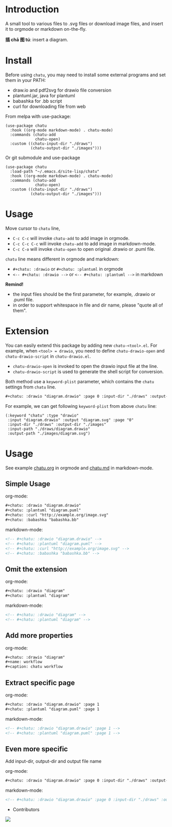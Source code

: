 # Introduction

A small tool to various files to .svg files or download image files,
and insert it to orgmode or markdown on-the-fly.

**插 chā 图 tú**: insert a diagram.

# Install

Before using `chatu`, you may need to install some external programs and
set them in your PATH:
- draw.io and pdf2svg for drawio file conversion
- plantuml.jar, java for plantuml
- babashka for .bb script
- curl for downloading file from web

From melpa with use-package:

```emacs-lisp
(use-package chatu
  :hook ((org-mode markdown-mode) . chatu-mode)
  :commands (chatu-add
             chatu-open)
  :custom ((chatu-input-dir "./draws")
           (chatu-output-dir "./images")))
```

Or git submodule and use-package

```emacs-lisp
(use-package chatu
  :load-path "~/.emacs.d/site-lisp/chatu"
  :hook ((org-mode markdown-mode) . chatu-mode)
  :commands (chatu-add
             chatu-open)
  :custom ((chatu-input-dir "./draws")
           (chatu-output-dir "./images")))
```

# Usage

Move cursor to `chatu` line,
- `C-c C-c` will invoke `chatu-add` to add image in orgmode.
- `C-c C-c C-c` will invoke `chatu-add` to add image in markdown-mode.  
- `C-c C-o` will invoke `chatu-open` to open original .drawio or .puml file.

`chatu` line means different in orgmode and markdown:
- `#+chatu: :drawio` or `#+chatu: :plantuml` in orgmode
- `<-- #+chatu: :drawio -->` or `<-- #+chatu: :plantuml -->` in markdown

**Remind!**
- the input files should be the first parameter, for example, .drawio
  or .puml file.
- in order to support whitespace in file and dir name, please "quote
  all of them".

# Extension

You can easily extend this package by adding new `chatu-<tool>.el`. For
example, when `<tool> = drawio`, you need to define `chatu-drawio-open` and  `chatu-drawio-script` in `chatu-drawio.el`.
- `chatu-drawio-open` is invoked to open the drawio input file at the line.
- `chatu-drawio-script` is used to generate the shell script for conversion.

Both method use a `keyword-plist` parameter, which contains the
`chatu` settings from `chatu` line.

```org
#+chatu: :drawio "diagram.drawio" :page 0 :input-dir "./draws" :output-dir "./images" :output "diagram.svg"
```

For example, we can get following `keyword-plist` from above `chatu` line:

```emacs-lisp
(:keyword "chatu" :type "drawio"
 :input "diagram.drawio" :output "diagram.svg" :page "0"
 :input-dir "./draws" :output-dir "./images"
 :input-path "./draws/diagram.drawio"
 :output-path "./images/diagram.svg")
```
# Usage

See example [chatu.org](./chatu.org) in orgmode and  [chatu.md](./chatu.md) in markdown-mode.

## Simple Usage

org-mode:
```org
#+chatu: :drawio "diagram.drawio"
#+chatu: :plantuml "diagram.puml"
#+chatu: :curl "http://example.org/image.svg"
#+chatu: :babashka "babashka.bb"
```

markdown-mode:
```markdown
<!-- #+chatu: :drawio "diagram.drawio" -->
<!-- #+chatu: :plantuml "diagram.puml" -->
<!-- #+chatu: :curl "http://example.org/image.svg" -->
<!-- #+chatu: :babashka "babashka.bb" -->
```

## Omit the extension

org-mode:
```org
#+chatu: :drawio "diagram"
#+chatu: :plantuml "diagram"
```

markdown-mode:
```markdown
<!-- #+chatu: :drawio "diagram" -->
<!-- #+chatu: :plantuml "diagram" -->
```

## Add more properties

org-mode:
```org
#+chatu: :drawio "diagram"
#+name: workflow
#+caption: chatu workflow
```

## Extract specific page

org-mode:
```org
#+chatu: :drawio "diagram.drawio" :page 1
#+chatu: :plantuml "diagram.puml" :page 1
```

markdown-mode:
```markdown
<!-- #+chatu: :drawio "diagram.drawio" :page 1 -->
<!-- #+chatu: :plantuml "diagram.puml" :page 1 -->
```

## Even more specific

Add input-dir, output-dir and output file name

org-mode:
```org
#+chatu: :drawio "diagram.drawio" :page 0 :input-dir "./draws" :output-dir "./images" :output "diagram.svg"
```

markdown-mode:
```markdown
<!-- #+chatu: :drawio "diagram.drawio" :page 0 :input-dir "./draws" :output-dir "./images" :output "diagram.svg" -->
```

* Contributors

<a href = "https://github.com/kimim/chatu/graphs/contributors">
  <img src = "https://contrib.rocks/image?repo=kimim/chatu"/>
</a>

